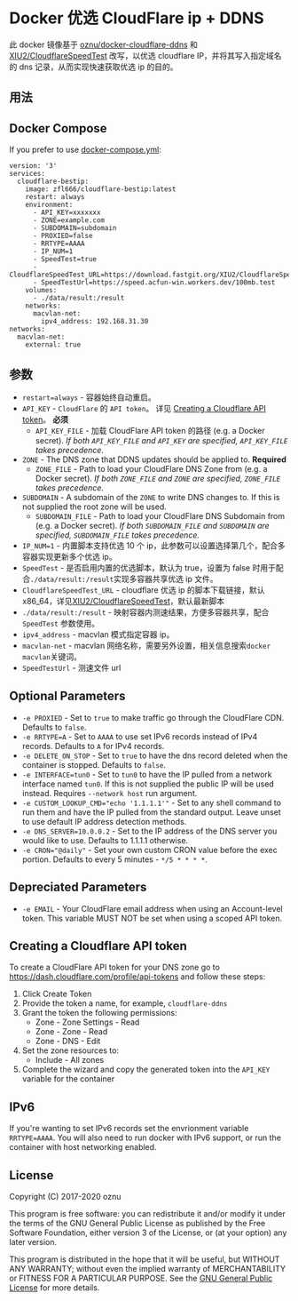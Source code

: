 # Docker 优选 CloudFlare ip + DDNS

此 docker 镜像基于 [oznu/docker-cloudflare-ddns](https://github.com/oznu/docker-cloudflare-ddns) 和 [XIU2/CloudflareSpeedTest](https://github.com/XIU2/CloudflareSpeedTest) 改写，以优选 cloudflare IP，并将其写入指定域名的 dns 记录，从而实现快速获取优选 ip 的目的。

## 用法

## Docker Compose

If you prefer to use [docker-compose.yml](https://docs.docker.com/compose/):

```
version: '3'
services:
  cloudflare-bestip:
    image: zfl666/cloudflare-bestip:latest
    restart: always
    environment:
      - API_KEY=xxxxxxx
      - ZONE=example.com
      - SUBDOMAIN=subdomain
      - PROXIED=false
      - RRTYPE=AAAA
      - IP_NUM=1
      - SpeedTest=true
      - CloudflareSpeedTest_URL=https://download.fastgit.org/XIU2/CloudflareSpeedTest/releases/latest/download/CloudflareST_linux_amd64.tar.gz
      - SpeedTestUrl=https://speed.acfun-win.workers.dev/100mb.test
    volumes:
      - ./data/result:/result
    networks:
      macvlan-net:
        ipv4_address: 192.168.31.30
networks:
  macvlan-net:
    external: true
```

## 参数

- `restart=always` - 容器始终自动重启。
- `API_KEY` - `CloudFlare` 的 `API token`。 详见 [Creating a Cloudflare API token](#creating-a-cloudflare-api-token)。 **必须**
  - `API_KEY_FILE` - 加载 CloudFlare API token 的路径 (e.g. a Docker secret). _If both `API_KEY_FILE` and `API_KEY` are specified, `API_KEY_FILE` takes precedence._
- `ZONE` - The DNS zone that DDNS updates should be applied to. **Required**
  - `ZONE_FILE` - Path to load your CloudFlare DNS Zone from (e.g. a Docker secret). _If both `ZONE_FILE` and `ZONE` are specified, `ZONE_FILE` takes precedence._
- `SUBDOMAIN` - A subdomain of the `ZONE` to write DNS changes to. If this is not supplied the root zone will be used.
  - `SUBDOMAIN_FILE` - Path to load your CloudFlare DNS Subdomain from (e.g. a Docker secret). _If both `SUBDOMAIN_FILE` and `SUBDOMAIN` are specified, `SUBDOMAIN_FILE` takes precedence._
- `IP_NUM=1` - 内置脚本支持优选 10 个 ip，此参数可以设置选择第几个，配合多容器实现更新多个优选 ip。
- `SpeedTest` - 是否启用内置的优选脚本，默认为 true，设置为 false 时用于配合`./data/result:/result`实现多容器共享优选 ip 文件。
- `CloudflareSpeedTest_URL` - cloudflare 优选 ip 的脚本下载链接，默认 x86_64，详见[XIU2/CloudflareSpeedTest](https://github.com/XIU2/CloudflareSpeedTest)，默认最新脚本
- `./data/result:/result` - 映射容器内测速结果，方便多容器共享，配合 `SpeedTest` 参数使用。
- `ipv4_address` - macvlan 模式指定容器 ip。
- `macvlan-net` - macvlan 网络名称，需要另外设置，相关信息搜索`docker macvlan`关键词。
- `SpeedTestUrl` - 测速文件 url

## Optional Parameters

- `-e PROXIED` - Set to `true` to make traffic go through the CloudFlare CDN. Defaults to `false`.
- `-e RRTYPE=A` - Set to `AAAA` to use set IPv6 records instead of IPv4 records. Defaults to `A` for IPv4 records.
- `-e DELETE_ON_STOP` - Set to `true` to have the dns record deleted when the container is stopped. Defaults to `false`.
- `-e INTERFACE=tun0` - Set to `tun0` to have the IP pulled from a network interface named `tun0`. If this is not supplied the public IP will be used instead. Requires `--network host` run argument.
- `-e CUSTOM_LOOKUP_CMD="echo '1.1.1.1'"` - Set to any shell command to run them and have the IP pulled from the standard output. Leave unset to use default IP address detection methods.
- `-e DNS_SERVER=10.0.0.2` - Set to the IP address of the DNS server you would like to use. Defaults to 1.1.1.1 otherwise.
- `-e CRON="@daily"` - Set your own custom CRON value before the exec portion. Defaults to every 5 minutes - `*/5 * * * *`.

## Depreciated Parameters

- `-e EMAIL` - Your CloudFlare email address when using an Account-level token. This variable MUST NOT be set when using a scoped API token.

## Creating a Cloudflare API token

To create a CloudFlare API token for your DNS zone go to https://dash.cloudflare.com/profile/api-tokens and follow these steps:

1. Click Create Token
2. Provide the token a name, for example, `cloudflare-ddns`
3. Grant the token the following permissions:
   - Zone - Zone Settings - Read
   - Zone - Zone - Read
   - Zone - DNS - Edit
4. Set the zone resources to:
   - Include - All zones
5. Complete the wizard and copy the generated token into the `API_KEY` variable for the container

## IPv6

If you're wanting to set IPv6 records set the envrionment variable `RRTYPE=AAAA`. You will also need to run docker with IPv6 support, or run the container with host networking enabled.

## License

Copyright (C) 2017-2020 oznu

This program is free software: you can redistribute it and/or modify it under the terms of the GNU General Public License as published by the Free Software Foundation, either version 3 of the License, or (at your option) any later version.

This program is distributed in the hope that it will be useful, but WITHOUT ANY WARRANTY; without even the implied warranty of MERCHANTABILITY or FITNESS FOR A PARTICULAR PURPOSE. See the [GNU General Public License](./LICENSE) for more details.
